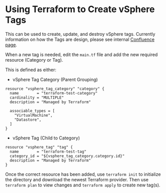 # Using Terraform to Create vSphere Tags
This can be used to create, update, and destroy vSphere tags. Currently information on how the Tags are design, please see internal [Confluence page](https://rubrik.atlassian.net/wiki/spaces/TML/pages/471564648/vSphere). 

When a new tag is needed, edit the `main.tf` file and add the new required resource (Category or Tag).

This is defined as either:

* vSphere Tag Category (Parent Grouping)

```
resource "vsphere_tag_category" "category" {
  name        = "terraform-test-category"
  cardinality = "MULTIPLE"
  description = "Managed by Terraform"

  associable_types = [
    "VirtualMachine",
    "Datastore",
  ]
}
```

* vSphere Tag (Child to Category)
```
resource "vsphere_tag" "tag" {
  name        = "terraform-test-tag"
  category_id = "${vsphere_tag_category.category.id}"
  description = "Managed by Terraform"
}
```

Once the correct resource has been added, use `terraform init` to initialize the directory and download the newest Terraform provider. Then use `terraform plan` to view changes and `terraform apply` to create new tag(s).